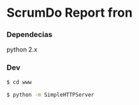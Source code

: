 # ScrumDo Report fron


### Dependecias

python 2.x



### Dev

```sh
$ cd www 
```

```sh
$ python -m SimpleHTTPServer 
```

